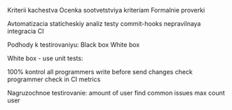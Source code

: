 Kriterii kachestva
Ocenka sootvetstviya kriteriam
Formalnie proverki


Avtomatizacia
staticheskiy analiz
testy
commit-hooks
nepravilnaya integracia CI

Podhody k testirovaniyu:
Black box
White box

White box - use unit tests:

100% kontrol
all programmers write
before send changes check programmer
check in CI
metrics

Nagruzochnoe testirovanie:
amount of user
find common issues
max count user


